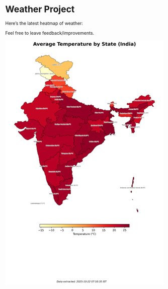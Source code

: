 # Weather Project

Here’s the latest heatmap of weather:

Feel free to leave feedback/improvements.

![India Heatmap](docs/assets/india_heatmap.png?v=F83615)
